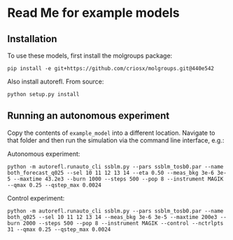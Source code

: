 # Read Me for example models

## Installation
To use these models, first install the molgroups package:
```
pip install -e git+https://github.com/criosx/molgroups.git@440e542
```

Also install autorefl. From source:
```
python setup.py install
```

## Running an autonomous experiment
Copy the contents of ```example_model``` into a different location. Navigate to that folder and then run the simulation via the command line interface, e.g.:

Autonomous experiment:

```
python -m autorefl.runauto_cli ssblm.py --pars ssblm_tosb0.par --name both_forecast_q025 --sel 10 11 12 13 14 --eta 0.50 --meas_bkg 3e-6 3e-5 --maxtime 43.2e3 --burn 1000 --steps 500 --pop 8 --instrument MAGIK --qmax 0.25 --qstep_max 0.0024
```

Control experiment:

```
python -m autorefl.runauto_cli ssblm.py --pars ssblm_tosb0.par --name both_q025 --sel 10 11 12 13 14 --meas_bkg 3e-6 3e-5 --maxtime 200e3 --burn 2000 --steps 500 --pop 8 --instrument MAGIK --control --nctrlpts 31 --qmax 0.25 --qstep_max 0.0024
```